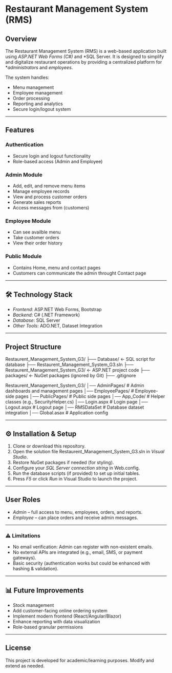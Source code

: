 # Restaurant Management System (RMS)

## Overview
The Restaurant Management System (RMS) is a web-based application built using *ASP.NET Web Forms (C#)* and *SQL Server. It is designed to simplify and digitalize restaurant operations by providing a centralized platform for **administrators* and *employees*.

The system handles:
- Menu management
- Employee management
- Order processing
- Reporting and analytics
- Secure login/logout system

---

##  Features
###  Authentication
- Secure login and logout functionality
- Role-based access (Admin and Employee)

### Admin Module
- Add, edit, and remove menu items
- Manage employee records
- View and process customer orders
- Generate sales reports
- Access messages from (customers)

###  Employee Module
- Can see availble menu
- Take customer orders
- View their order history

###  Public Module
- Contains Home, menu and contact pages
- Customers can communicate the admin throught Contact page
---

## 🛠 Technology Stack
- *Frontend*: ASP.NET Web Forms, Bootstrap
- *Backend*: C# (.NET Framework)
- *Database*: SQL Server
- *Other Tools*: ADO.NET, Dataset Integration

---

##  Project Structure

Restaurent_Management_System_G3/
├── Database/                  ← SQL script for database
├── Restaurent_Management_System_G3.sln
├── Restaurent_Management_System_G3/  ← ASP.NET project code
├── packages/                  ← NuGet packages (ignored by Git)
├── .gitignore



Restaurent_Management_System_G3/
│── AdminPages/       # Admin dashboards and management pages
│── EmployeePages/    # Employee-side pages
│── PublicPages/      # Public side pages
│── App_Code/         # Helper classes (e.g., SecurityHelper.cs)
│── Login.aspx        # Login page
│── Logout.aspx       # Logout page
│── RMSDataSet        # Database dataset integration
│── Global.asax       # Application config

---

## ⚙ Installation & Setup
1. Clone or download this repository.
2. Open the solution file Restaurent_Management_System_G3.sln in *Visual Studio*.
3. Restore NuGet packages if needed (for styling).
4. Configure your *SQL Server connection string* in Web.config.
5. Run the database scripts (if provided) to set up initial tables.
6. Press *F5* or click *Run* in Visual Studio to launch the project.

---

##  User Roles
- *Admin* – full access to menu, employees, orders, and reports.
- *Employee* – can place orders and receive admin messages.

---

### ⚠ Limitations
- No email verification: Admin can register with non-existent emails.
- No external APIs are integrated (e.g., email, SMS, or payment gateways).
- Basic security (authentication works but could be enhanced with hashing & validation).

---

## 📊 Future Improvements
- Stock management
- Add customer-facing online ordering system
- Implement modern frontend (React/Angular/Blazor)
- Enhance reporting with data visualization
- Role-based granular permissions


---

##  License
This project is developed for academic/learning purposes. Modify and extend as needed.

